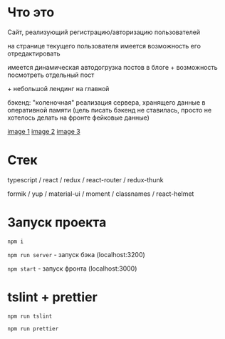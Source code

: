 # Что это

Сайт, реализующий регистрацию/авторизацию пользователей

на странице текущего пользователя имеется возможность его отредактировать

имеется динамическая автодогрузка постов в блоге + возможность посмотреть отдельный пост

\+ небольшой лендинг на главной


бэкенд: "коленочная" реализация сервера, хранящего данные в оперативной памяти (цель писать бэкенд не ставилась, просто не хотелось делать на фронте фейковые данные)

[image 1](https://raw.githubusercontent.com/igorurr/test778/master/screens/1.png)
[image 2](https://raw.githubusercontent.com/igorurr/test778/master/screens/2.png)
[image 3](https://raw.githubusercontent.com/igorurr/test778/master/screens/3.png)

# Стек

typescript / react / redux / react-router / redux-thunk

formik / yup / material-ui / moment / classnames / react-helmet

# Запуск проекта

``` npm i ```

``` npm run server ``` - запуск бэка (localhost:3200)

``` npm start ``` - запуск фронта (localhost:3000)

# tslint + prettier

``` npm run tslint ```

``` npm run prettier ```